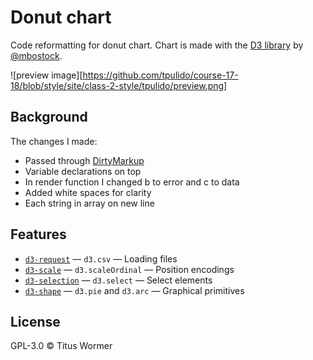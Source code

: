 # Donut chart

Code reformatting for donut chart. Chart is made with the [D3 library](https://d3js.org/) by [@mbostock](https://github.com/mbostock).

![preview image][https://github.com/tpulido/course-17-18/blob/style/site/class-2-style/tpulido/preview.png]

## Background

The changes I made:
* Passed through [DirtyMarkup](https://dirtymarkup.com/)
* Variable declarations on top
* In render function I changed b to error and c to data
* Added white spaces for clarity
* Each string in array on new line

## Features

*   [`d3-request`](https://github.com/d3/d3-request#api-reference)
    — `d3.csv`
    — Loading files
*   [`d3-scale`](https://github.com/d3/d3-scale#api-reference)
    — `d3.scaleOrdinal`
    — Position encodings
*   [`d3-selection`](https://github.com/d3/d3-selection#api-reference)
    — `d3.select`
    — Select elements
*   [`d3-shape`](https://github.com/d3/d3-shape#api-reference)
    — `d3.pie` and `d3.arc`
    — Graphical primitives

## License

GPL-3.0 © Titus Wormer

